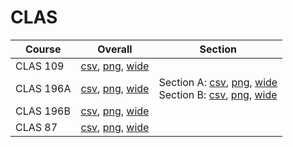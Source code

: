 # CLAS

| Course | Overall | Section |
| ------ | ------- | ------- |
| CLAS 109 | [csv](https://github.com/UCSD-Historical-Enrollment-Data/2024Winter/blob/main/overall/CLAS%20109.csv), [png](https://raw.githubusercontent.com/UCSD-Historical-Enrollment-Data/2024Winter/main/plot_overall/CLAS%20109.png), [wide](https://raw.githubusercontent.com/UCSD-Historical-Enrollment-Data/2024Winter/main/plot_overall_wide/CLAS%20109.png) |  |
| CLAS 196A | [csv](https://github.com/UCSD-Historical-Enrollment-Data/2024Winter/blob/main/overall/CLAS%20196A.csv), [png](https://raw.githubusercontent.com/UCSD-Historical-Enrollment-Data/2024Winter/main/plot_overall/CLAS%20196A.png), [wide](https://raw.githubusercontent.com/UCSD-Historical-Enrollment-Data/2024Winter/main/plot_overall_wide/CLAS%20196A.png) | Section A: [csv](https://github.com/UCSD-Historical-Enrollment-Data/2024Winter/blob/main/section/CLAS%20196A_A.csv), [png](https://raw.githubusercontent.com/UCSD-Historical-Enrollment-Data/2024Winter/main/plot_section/CLAS%20196A_A.png), [wide](https://raw.githubusercontent.com/UCSD-Historical-Enrollment-Data/2024Winter/main/plot_section_wide/CLAS%20196A_A.png)<br>Section B: [csv](https://github.com/UCSD-Historical-Enrollment-Data/2024Winter/blob/main/section/CLAS%20196A_B.csv), [png](https://raw.githubusercontent.com/UCSD-Historical-Enrollment-Data/2024Winter/main/plot_section/CLAS%20196A_B.png), [wide](https://raw.githubusercontent.com/UCSD-Historical-Enrollment-Data/2024Winter/main/plot_section_wide/CLAS%20196A_B.png) |
| CLAS 196B | [csv](https://github.com/UCSD-Historical-Enrollment-Data/2024Winter/blob/main/overall/CLAS%20196B.csv), [png](https://raw.githubusercontent.com/UCSD-Historical-Enrollment-Data/2024Winter/main/plot_overall/CLAS%20196B.png), [wide](https://raw.githubusercontent.com/UCSD-Historical-Enrollment-Data/2024Winter/main/plot_overall_wide/CLAS%20196B.png) |  |
| CLAS 87 | [csv](https://github.com/UCSD-Historical-Enrollment-Data/2024Winter/blob/main/overall/CLAS%2087.csv), [png](https://raw.githubusercontent.com/UCSD-Historical-Enrollment-Data/2024Winter/main/plot_overall/CLAS%2087.png), [wide](https://raw.githubusercontent.com/UCSD-Historical-Enrollment-Data/2024Winter/main/plot_overall_wide/CLAS%2087.png) |  |
